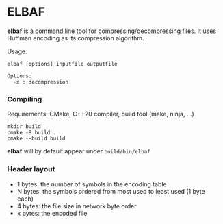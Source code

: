 # ELBAF
**elbaf** is a command line tool for compressing/decompressing files. It uses Huffman encoding as its compression algorithm.

Usage:
```
elbaf [options] inputfile outputfile

Options:
  -x : decompression
```


### Compiling
Requirements: CMake, C++20 compiler, build tool (make, ninja, ...)
```
mkdir build
cmake -B build .
cmake --build build
```

**elbaf** will by default appear under ```build/bin/elbaf```


### Header layout
- 1 bytes: the number of symbols in the encoding table
- N bytes: the symbols ordered from most used to least used (1 byte each)
- 4 bytes: the file size in network byte order
- x bytes: the encoded file
